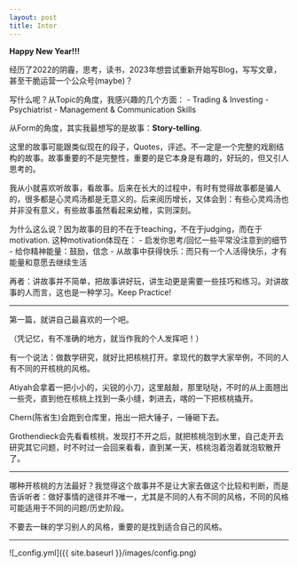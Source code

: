 ```yaml
---
layout: post
title: Intor
---
```


**Happy New Year!!!**

经历了2022的阴霾，思考，读书，2023年想尝试重新开始写Blog，写写文章，甚至干脆运营一个公众号(maybe)？

写什么呢？从Topic的角度，我感兴趣的几个方面：
    - Trading & Investing
    - Psychiatrist
    - Management & Communication Skills

从Form的角度，其实我最想写的是故事：**Story-telling**. 

这里的故事可能跟类似现在的段子，Quotes，评述。不一定是一个完整的戏剧结构的故事。故事重要的不是完整性，重要的是它本身是有趣的，好玩的，但又引人思考的。

我从小就喜欢听故事，看故事。后来在长大的过程中，有时有觉得故事都是骗人的，很多都是心灵鸡汤都是无意义的。后来阅历增长，又体会到：有些心灵鸡汤也并非没有意义，有些故事虽然看起来幼稚，实则深刻。

为什么这么说？因为故事的目的不在于teaching，不在于judging，而在于motivation. 这种motivation体现在：
    - 启发你思考/回忆一些平常没注意到的细节
    - 给你精神能量：鼓励，信念
    - 从故事中获得快乐：而只有一个人活得快乐，才有能量和意愿去继续生活

再者：讲故事并不简单，把故事讲好玩，讲生动更是需要一些技巧和练习。对讲故事的人而言，这也是一种学习。Keep Practice!

---

第一篇，就讲自己最喜欢的一个吧。


（凭记忆，有不准确的地方，就当作我的个人发挥吧！）

有一个说法：做数学研究，就好比把核桃打开。拿现代的数学大家举例，不同的人有不同的开核桃的风格。

Atiyah会拿着一把小小的，尖锐的小刀，这里敲敲，那里哒哒，不时的从上面翘出一些壳，直到他在核桃上找到一条小缝，刺进去，喀的一下把核桃撬开。

Chern(陈省生)会跑到仓库里，拖出一把大锤子，一锤砸下去。

Grothendieck会先看看核桃，发现打不开之后，就把核桃泡到水里，自己走开去研究其它问题，时不时过一会回来看看，直到某一天，核桃泡着泡着就泡软散开了。

---

哪种开核桃的方法最好？我觉得这个故事并不是让大家去做这个比较和判断，而是告诉听者：做好事情的途径并不唯一，尤其是不同的人有不同的风格，不同的风格可能适用于不同的问题/历史阶段。

不要去一昧的学习别人的风格，重要的是找到适合自己的风格。

---

![_config.yml]({{ site.baseurl }}/images/config.png)